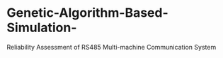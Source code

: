 # Genetic-Algorithm-Based-Simulation-
Reliability Assessment of RS485 Multi-machine Communication System
